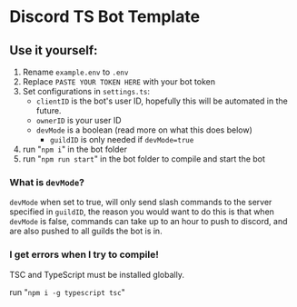 
# Discord TS Bot Template

## Use it yourself:

1. Rename `example.env` to `.env`
2. Replace `PASTE YOUR TOKEN HERE` with your bot token
3. Set configurations in `settings.ts`:
    - `clientID` is the bot's user ID, hopefully this will be automated in the future.
    - `ownerID` is your user ID
    - `devMode` is a boolean (read more on what this does below)
        - `guildID` is only needed if `devMode=true`
4. run "`npm i`" in the bot folder
5. run "`npm run start`" in the bot folder to compile and start the bot

### What is `devMode`?

```devMode``` when set to true, will only send slash commands to the server specified in `guildID`, the reason you would want to do this is that when `devMode` is false, commands can take up to an hour to push to discord, and are also pushed to all guilds the bot is in.

### I get errors when I try to compile!

TSC and TypeScript must be installed globally.

run "`npm i -g typescript tsc`"